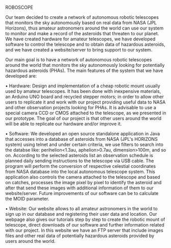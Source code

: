 ROBOSCOPE

Our team decided to create a network of autonomous robotic telescopes that monitors the sky autonomously based on real data from NASA (JPL Horizons), thus amateur astronomers around the world can use our system to monitor and make a record of the asteroids that threaten to our planet. We have created hardware for amateur telescopes, we have developed software to control the telescope and to obtain data of hazardous asteroids, and we have created a website/server to bring support to our system. 

Our main goal is to have a network of autonomous robotic telescopes around the world that monitors the sky autonomously looking for potentially hazardous asteroids (PHAs). The main features of the system that we have developed are:

• Hardware: Design and implementation of a cheap robotic mount usually used by amateur telescopes. It has been done with inexpensive materials, an Arduino UNO board and recycled stepper motors; in order to allow other users to replicate it and work with our project providing useful data to NASA and other observation projects looking for PHAs. It is advisable to use a special camera CCD or CMOS attached to the telescope, as we presented in our prototype. The goal of our project is that other users around the world will be able to replicate our hardware and/or improve it.

• Software: We developed an open source standalone application in Java that accesses into a database of asteroids from NASA (JPL's HORIZONS system) using telnet and under certain criteria, we use filters to search into the databse like: perihelion<1.3au, aphelion>0.7au, dimension>100m, and so on. According to the selected asteroids list an observation schedule is planned daily sending instructions to the telescope via USB cable. The program will perform the conversion of respective celestial coordinates from NASA database into the local autonomous telescope system. This application also controls the camera attached to the telescope and based on catches, processes the image pixel by pixel to identify the asteroid and after that send these images with additional information of them to our website/server. Future improvements of our software can be to calculate the MOID parameter.

• Website: Our website allows to all amateur astronomers in the world to sign up in our database and registering their user data and location. Our webpage also gives our tutorials step by step to create the robotic mount of telescope, direct downloads of our software and further information related with our project. In this website we have an FTP server that include images files and other real data of potentially hazardous asteroids provided by users around the world.
